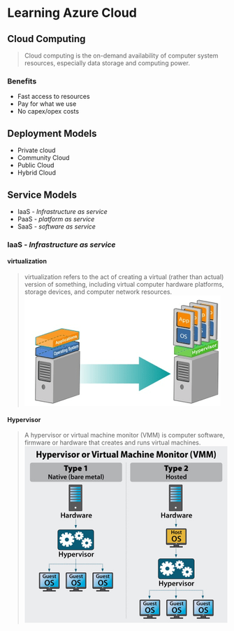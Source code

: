 
# Learning Azure Cloud 

## Cloud Computing
>Cloud computing is the on-demand availability of computer system resources, especially data storage and computing power. 

### Benefits
 - Fast access to resources
 - Pay for what we use
 - No capex/opex costs

## Deployment Models
- Private cloud
- Community Cloud
- Public Cloud
- Hybrid Cloud

## Service Models
- IaaS  - *Infrastructure as service*
- PaaS - *platform as service*
- SaaS - *software as service*

### IaaS  - *Infrastructure as service*
#### virtualization
>virtualization refers to the act of creating a virtual (rather than actual) version of something, including virtual computer hardware platforms, storage devices, and computer network resources.
> ![enter image description here](images/cloud-os.png)

#### Hypervisor
>A hypervisor or virtual machine monitor (VMM) is computer software, firmware or hardware that creates and runs virtual machines.
> ![enter image description here](images/hypervisor-2.jpg)

